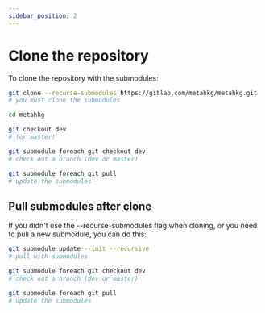 ```yaml
---
sidebar_position: 2
---
```


# Clone the repository

To clone the repository with the submodules:

```bash
git clone --recurse-submodules https://gitlab.com/metahkg/metahkg.git
# you must clone the submodules

cd metahkg

git checkout dev
# (or master)

git submodule foreach git checkout dev
# check out a branch (dev or master)

git submodule foreach git pull 
# update the submodules
```

## Pull submodules after clone

If you didn't use the --recurse-submodules flag when cloning, or you need to pull a new submodule, you can do this:

```bash
git submodule update --init --recursive
# pull with submodules

git submodule foreach git checkout dev
# check out a branch (dev or master)

git submodule foreach git pull
# update the submodules
```
